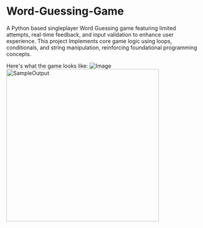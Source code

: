 # Word-Guessing-Game
A Python based singleplayer Word Guessing game featuring limited attempts, real-time feedback, and input validation to enhance user experience. This project Implements core game logic using loops, conditionals, and string manipulation, reinforcing foundational programming concepts.

Here's what the game looks like:
![Image](https://github.com/user-attachments/assets/d2bba574-8dab-4f8c-9356-6681bbf673ec)
<img src="[images/screenshot1.png](https://github.com/user-attachments/assets/d2bba574-8dab-4f8c-9356-6681bbf673ec)" alt="SampleOutput" width="400"/>
